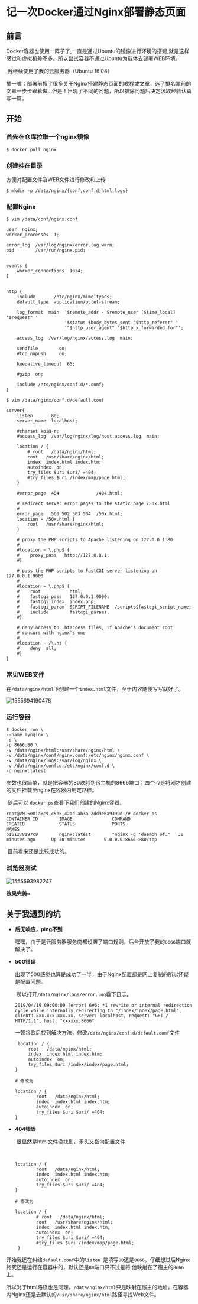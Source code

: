 # 记一次Docker通过Nginx部署静态页面

## 前言

​	Docker容器也使用一阵子了,一直是通过Ubuntu的镜像进行环境的搭建,就是这样感觉和虚拟机差不多。所以尝试容器不通过Ubuntu为载体去部署WEB环境。

​	我继续使用了我的云服务器（Ubuntu 16.04）

​	插一嘴：部署前搜了很多关于Nginx搭建静态页面的教程或文章，选了排名靠前的文章一步步跟着做...但是！出现了不同的问题，所以排除问题后决定汲取经验认真写一篇。

## 开始

### 首先在仓库拉取一个nginx镜像

```shell
$ docker pull nginx
```



### 创建挂在目录

方便对配置文件及WEB文件进行修改和上传

```shell
$ mkdir -p /data/nginx/{conf,conf.d,html,logs}
```



### 配置Nginx

``$ vim /data/conf/nginx.conf``

```nginx
user  nginx;
worker_processes  1;

error_log  /var/log/nginx/error.log warn;
pid        /var/run/nginx.pid;


events {
    worker_connections  1024;
}


http {
    include       /etc/nginx/mime.types;
    default_type  application/octet-stream;

    log_format  main  '$remote_addr - $remote_user [$time_local] "$request" '
                      '$status $body_bytes_sent "$http_referer" '
                      '"$http_user_agent" "$http_x_forwarded_for"';

    access_log  /var/log/nginx/access.log  main;

    sendfile        on;
    #tcp_nopush     on;

    keepalive_timeout  65;

    #gzip  on;

    include /etc/nginx/conf.d/*.conf;
}

```



``$ vim /data/nginx/conf.d/default.conf``

```nginx
server{ 
    listen       80;  
    server_name  localhost;  
  
    #charset koi8-r;  
    #access_log  /var/log/nginx/log/host.access.log  main;  
  
    location / {  
        # root   /data/nginx/html;  
        root   /usr/share/nginx/html; 
        index  index.html index.htm;  
        autoindex  on;  
        try_files $uri $uri/ =404;
        #try_files $uri /index/map/page.html;  
    }  
  
    #error_page  404              /404.html;  
  
    # redirect server error pages to the static page /50x.html  
    #  
    error_page   500 502 503 504  /50x.html;  
    location = /50x.html {  
        root   /usr/share/nginx/html;  
    }  
  
    # proxy the PHP scripts to Apache listening on 127.0.0.1:80  
    #  
    #location ~ \.php$ {  
    #    proxy_pass   http://127.0.0.1;  
    #}  
  
    # pass the PHP scripts to FastCGI server listening on 127.0.0.1:9000  
    #  
    #location ~ \.php$ {  
    #    root           html;  
    #    fastcgi_pass   127.0.0.1:9000;  
    #    fastcgi_index  index.php;  
    #    fastcgi_param  SCRIPT_FILENAME  /scripts$fastcgi_script_name;  
    #    include        fastcgi_params;  
    #}  
  
    # deny access to .htaccess files, if Apache's document root  
    # concurs with nginx's one  
    #  
    #location ~ /\.ht {  
    #    deny  all;  
    #}  
}

```



### 常见WEB文件

​	在``/data/nginx/html``下创建一个``index.html``文件，至于内容随便写写就好了。

![1555694190478](../static/1555694190478.png)



### 运行容器

```shell
$ docker run \
--name mynginx \
-d \
-p 8666:80 \
-v /data/nginx/html:/usr/share/nginx/html \
-v /data/nginx/conf/nginx.conf:/etc/nginx/nginx.conf \
-v /data/nginx/logs:/var/log/nginx \
-v /data/nginx/conf.d:/etc/nginx/conf.d \
-d nginx:latest
```

​	参数也很简单，就是把容器的80映射到宿主机的8666端口；四个``-V``是将刚才创建的文件挂载至nginx在容器内制定路径。

​	随后可以 ``docker ps``查看下我们创建的Nginx容器。

```shell
root@VM-5081a8c9-c5b5-42ad-ab3a-2dd9e6a9399d:/# docker ps
CONTAINER ID        IMAGE               COMMAND                  CREATED             STATUS              PORTS                                          NAMES
b161278197c9        nginx:latest        "nginx -g 'daemon of…"   30 minutes ago      Up 30 minutes       0.0.0.0:8666->80/tcp
```

​	目前看来还是比较成功的。



###  浏览器测试

![1555693982247](../static/1555693982247.png)

**效果完美~**





## 关于我遇到的坑

- **后无响应，ping不到**

  ​	嘿嘿，由于是云服务器服务商都设置了端口规则，后台开放了我的``8666``端口就解决了。

- **500错误**

  ​	出现了500感觉也算是成功了一半，由于Nginx配置都是网上复制的所以怀疑是配置问题。	

  ​	所以打开``/data/nginx/logs/error.log``看下日志。

  ```nginx
  2019/04/19 09:00:00 [error] 6#6: *1 rewrite or internal redirection cycle while internally redirecting to "/index/index/page.html", client: xxx.xxx.xxx.xx, server: localhost, request: "GET / HTTP/1.1", host: "xxxxxx:8666"
  ```

  ​	一顿谷歌后找到解决方法，修改``/data/nginx/conf.d/default.conf``文件

  

  ```nginx
   location / {
       root   /data/nginx/html;   
       index  index.html index.htm; 
       autoindex  on;
       try_files $uri /index/index/page.html;
  }
  
  # 修改为
  
  location / {  
          root   /data/nginx/html;   
          index  index.html index.htm;  
          autoindex  on;  
          try_files $uri $uri/ =404;
  }  
  ```




- **404错误**

  ​	很显然是html文件没找到，矛头又指向配置文件

  ​	

  ```nginx
  location / {  
          root   /data/nginx/html;   
          index  index.html index.htm;  
          autoindex  on;  
          try_files $uri $uri/ =404;
  }  
  
  # 修改为
  
  location / {  
          # root   /data/nginx/html;  
          root   /usr/share/nginx/html; 
          index  index.html index.htm;  
          autoindex  on;  
          try_files $uri $uri/ =404;
          #try_files $uri /index/map/page.html;  
   }  
  ```

  

开始我还在纠结``default.conf``中的`` listen  ``是填写``80``还是``8666``，仔细想过后Nginx终究还是运行在容器中的，默认还是``80``端口只不过是将 他映射在了宿主的``8666``上。

所以对于html路径也是同理，``/data/nginx/html``只是映射在宿主的地址，在容器内Nginx还是去默认的``/usr/share/nginx/html``路径寻找Web文件。

